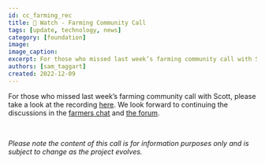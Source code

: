 ```yaml
---
id: cc_farming_rec
title: 🎥 Watch - Farming Community Call
tags: [update, technology, news]
category: [foundation]
image: 
image_caption: 
excerpt: For those who missed last week’s farming community call with Scott, please take a look at the recording here.
authors: [sam_taggart]
created: 2022-12-09
---
```


For those who missed last week’s farming community call with Scott, please take a look at the recording [here](https://forum.threefold.io/t/december-2022-farming-community-call-recording/3567). We look forward to continuing the discussions in the [farmers chat](https://t.me/threefoldfarmers) and [the forum](https://forum.threefold.io/).

<br/>

_Please note the content of this call is for information purposes only and is subject to change as the project evolves._